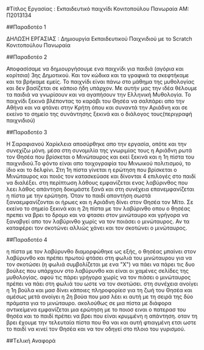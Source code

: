 #Τίτλος Εργασίας : Εκπαιδευτικό παιχνίδι
Κονιτοπούλου Πανωραία
ΑΜ: Π2013134

##Παραδοτέο 1

ΔΗΛΩΣΗ ΕΡΓΑΣΙΑΣ : Δημιουργία Εκπαιδευτικού Παιχνιδιού με το Scratch
   Κονιτοπούλου Πανωραία

##Παραδοτέο 2

Αποφασίσαμε να δημιουργήσουμε ενα παιχνίδι για παιδιά (αγόρια και κορίτσια) 3ης Δημοτικού. 
Και τον κώδικα και τα γραφικά τα σκεφτήκαμε και τα βρήκαμε
εμείς. Το παιχνίδι είναι πάνω στο μάθημα της μυθολογίας και δεν βασίζεται σε κάποιο ήδη υπάρχον.
Με αυτήν μας την ιδέα θέλουμε τα παιδιά να γνωρίσουν και να αγαπήσουν την Ελληνική Μυθολογία.
Το παιχνίδι ξεκινά βλέποντας το καράβι του Θησέα να σαλπάρει απο την Αθήνα και να φτάνει στην Κρήτη όπου και συναντά την
Αριάδνη και σε εκείνο το σημείο της συνάντησης ξεκινά και ο διάλογος τους(περιγραφή παιχνιδιού)

##Παραδοτέο 3

Η Σαραφιανού Χαρίκλεια αποσύρθηκε απο την εργασία, οπότε και την συνεχίζω μόνη.
μέσα στη συνομιλία της γνωριμίας τους η Αριάδνη ρωτά τον Θησέα που βρίσκεται ο Μινώταυρος και εκεί ξεκινά και η 1η πίστα του παιχνιδιού.Το φόντο είναι απο τοιχογραφία του Μινωικού πολιτισμού, το ίδιο και το δελφίνι. Στη 1η πίστα γίνεται η ερώτηση που βρίσκεται ο Μινώταυρος και ποιός τον κατασκεύασε και δίνονται 4 επιλογές στο παιδί να διαλέξει. στη περίπτωση λάθους εμφανίζεται ενας λαβύρινθος που λεει λάθος απάντηση δοκιμάστε ξανά και στη συνέχεια επανεμφανίζεται η πίστα με την ερώτηση. Όταν το παιδί απαντήση σωστά ξαναεμφανίζονται οι ήρωες και η Αριάδνη δίνει στον Θησέα τον Μίτο. Σε εκείνο το σημείο ξεκινά και η 2η πίστα με τον λαβύρινθο οπου ο θησέας πρεπει να βρει το δρομο και να φτασει στον μινώταυρο και γρήγορα να ξαναβγεί απο τον λαβύρινθο χωρίς να τον ποιάσει ο μινώταυρος. Αν τα καταφέρει τον σκοτώνει αλλιώς χάνει και τον σκοτώνει ο μινώταυρος.

##Παραδοτέο 4

η πίστα με τον λαβύρυνθο διαμορφώθηκε ως εξής, ο θησέας μπαίνει στον λαβύρυνθο και πρέπει πρωτού φτάσει στη φωλιά του μινώταυρου για να τον σκοτώσει (η φωλιά συμβολίζεται με ενα "Χ") να πάει να πάρει τις δυο βούλες που υπάρχουν στο λαβύρυνθο και είναι οι χαμένες σελίδες της μυθολογίας. αφού τις πάρει γρήγορα χωρίς να τον πιάσει ο μινώταυρος πρέπει να πάει στη φωλιά του ωστε να τον σκοτώσει.
στη συνέχεια ανοίγει η 1η βούλα και μασ δίνει κάποιες πληροφορίεσ για τη ζωή του Θησέα και αμέσως μετά ανοίγει η 2η βούα που μασ λέει κι αυτή με τη σειρά της δύο πράματα για το μινώταυρο. ακολούθως σε μια πίστα με διάφορα αντικείμενα εμφανίζεται μια ερώτηση με το ποιοσ ειναι ο πατερασ του θησέα και το παιδί πρέπει να βρει που είναι κρυμμένη η απάντηση. οταν τη βρει έχουμε την τελευταία πίστα που θα ναι και αυτή φτιαγμένη ετσι ωστε το παιδί να κινεί τον Θησέα και να τον οδηγεί στο πλοιο του γυρισμού.

##Tελική Αναφορά


